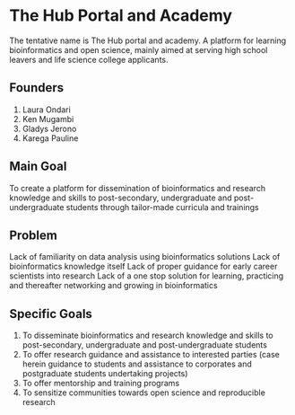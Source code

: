 # The Hub Portal and Academy
The tentative name is The Hub portal and academy. A platform for learning bioinformatics and open science, mainly aimed at serving high school leavers and life science college applicants.


## Founders
1. Laura Ondari
2. Ken Mugambi
3. Gladys Jerono
4. Karega Pauline

## Main Goal
To create a platform for dissemination of bioinformatics and research knowledge and skills to post-secondary, undergraduate and post-undergraduate students through tailor-made curricula and trainings

## Problem
Lack of familiarity on data analysis using bioinformatics solutions
Lack of bioinformatics knowledge itself
Lack of proper guidance for early career scientists into research
Lack of a one stop solution for learning, practicing and thereafter networking and growing in bioinformatics

## Specific Goals
1. To disseminate bioinformatics and research knowledge and skills to post-secondary, undergraduate and post-undergraduate students
2. To offer research guidance and assistance to interested parties (case herein guidance to students and assistance to corporates and postgraduate students undertaking projects)
3. To offer mentorship and training programs
4. To sensitize communities towards open science and reproducible research




